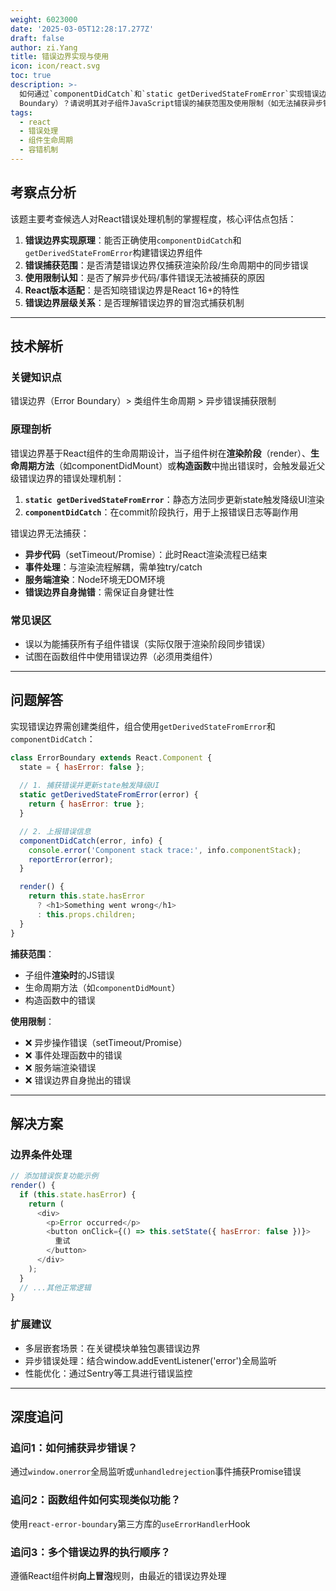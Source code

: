 ```yaml
---
weight: 6023000
date: '2025-03-05T12:28:17.277Z'
draft: false
author: zi.Yang
title: 错误边界实现与使用
icon: icon/react.svg
toc: true
description: >-
  如何通过`componentDidCatch`和`static getDerivedStateFromError`实现错误边界（Error
  Boundary）？请说明其对子组件JavaScript错误的捕获范围及使用限制（如无法捕获异步错误）？
tags:
  - react
  - 错误处理
  - 组件生命周期
  - 容错机制
---
```


## 考察点分析

该题主要考查候选人对React错误处理机制的掌握程度，核心评估点包括：

1. **错误边界实现原理**：能否正确使用`componentDidCatch`和`getDerivedStateFromError`构建错误边界组件
2. **错误捕获范围**：是否清楚错误边界仅捕获渲染阶段/生命周期中的同步错误
3. **使用限制认知**：是否了解异步代码/事件错误无法被捕获的原因
4. **React版本适配**：是否知晓错误边界是React 16+的特性
5. **错误边界层级关系**：是否理解错误边界的冒泡式捕获机制

---

## 技术解析

### 关键知识点

错误边界（Error Boundary）> 类组件生命周期 > 异步错误捕获限制

### 原理剖析

错误边界基于React组件的生命周期设计，当子组件树在**渲染阶段**（render）、**生命周期方法**（如componentDidMount）或**构造函数**中抛出错误时，会触发最近父级错误边界的错误处理机制：

1. **`static getDerivedStateFromError`**：静态方法同步更新state触发降级UI渲染
2. **`componentDidCatch`**：在commit阶段执行，用于上报错误日志等副作用

错误边界无法捕获：

- **异步代码**（setTimeout/Promise）：此时React渲染流程已结束
- **事件处理**：与渲染流程解耦，需单独try/catch
- **服务端渲染**：Node环境无DOM环境
- **错误边界自身抛错**：需保证自身健壮性

### 常见误区

- 误以为能捕获所有子组件错误（实际仅限于渲染阶段同步错误）
- 试图在函数组件中使用错误边界（必须用类组件）

---

## 问题解答

实现错误边界需创建类组件，组合使用`getDerivedStateFromError`和`componentDidCatch`：

```javascript
class ErrorBoundary extends React.Component {
  state = { hasError: false };
  
  // 1. 捕获错误并更新state触发降级UI
  static getDerivedStateFromError(error) {
    return { hasError: true };
  }

  // 2. 上报错误信息
  componentDidCatch(error, info) {
    console.error('Component stack trace:', info.componentStack);
    reportError(error);
  }

  render() {
    return this.state.hasError
      ? <h1>Something went wrong</h1>
      : this.props.children;
  }
}
```

**捕获范围**：

- 子组件**渲染时**的JS错误
- 生命周期方法（如`componentDidMount`）
- 构造函数中的错误

**使用限制**：

- ❌ 异步操作错误（setTimeout/Promise）
- ❌ 事件处理函数中的错误
- ❌ 服务端渲染错误
- ❌ 错误边界自身抛出的错误

---

## 解决方案

### 边界条件处理

```javascript
// 添加错误恢复功能示例
render() {
  if (this.state.hasError) {
    return (
      <div>
        <p>Error occurred</p>
        <button onClick={() => this.setState({ hasError: false })}>
          重试
        </button>
      </div>
    );
  }
  // ...其他正常逻辑
}
```

### 扩展建议

- 多层嵌套场景：在关键模块单独包裹错误边界
- 异步错误处理：结合window.addEventListener('error')全局监听
- 性能优化：通过Sentry等工具进行错误监控

---

## 深度追问

### 追问1：如何捕获异步错误？

通过`window.onerror`全局监听或`unhandledrejection`事件捕获Promise错误

### 追问2：函数组件如何实现类似功能？

使用`react-error-boundary`第三方库的`useErrorHandler`Hook

### 追问3：多个错误边界的执行顺序？

遵循React组件树**向上冒泡**规则，由最近的错误边界处理
